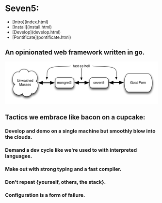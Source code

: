 # Seven5:

<nav>
    <ul>
        <li>[Intro](index.html)</li>
        <li>[Install](install.html)</li>
        <li>[Develop](develop.html)</li>
        <li>[Pontificate](pontificate.html)</li>
    </ul>
</nav>

## An opinionated web framework written in go.

![Block Diagram](Seven5BlockDiagram.png)

## Tactics we embrace like bacon on a cupcake:

### Develop and demo on a single machine but smoothly blow into the clouds.

### Demand a dev cycle like we're used to with interpreted languages.

### Make out with strong typing and a fast compiler.

### Don't repeat {yourself, others, the stack}.

### Configuration is a form of failure.
